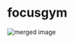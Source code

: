 # focusgym

![merged image]([URL]([https://drive.google.com/file/d/1CuPnHkZ1hBYmAiUqzwL7S4TaJEV-CSt3/view?usp=sharing](https://github.com/Hasse331/focusgym/blob/main/MergedImages.png?raw=true)))
